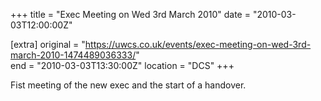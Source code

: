 +++
title = "Exec Meeting on Wed 3rd March 2010"
date = "2010-03-03T12:00:00Z"

[extra]
original = "https://uwcs.co.uk/events/exec-meeting-on-wed-3rd-march-2010-1474489036333/"    
end = "2010-03-03T13:30:00Z"
location = "DCS"
+++

Fist meeting of the new exec and the start of a handover.

